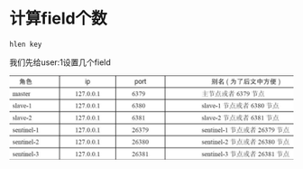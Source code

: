 # 计算field个数

```text
hlen key
```

我们先给user:1设置几个field

![](../../.gitbook/assets/image%20%28101%29.png)

